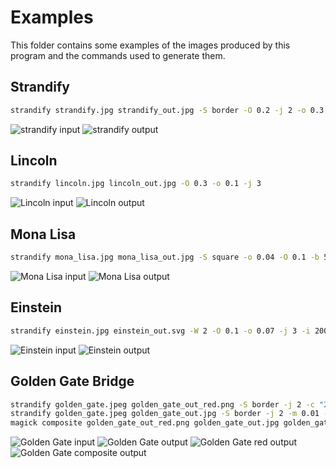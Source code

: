 # Examples

This folder contains some examples of the images produced by this program and the commands used to generate them.

## Strandify

```sh
strandify strandify.jpg strandify_out.jpg -S border -O 0.2 -j 2 -o 0.3 -i 2000
```

![strandify input](./strandify.jpg)
![strandify output](./strandify_out.jpg)

## Lincoln

```sh
strandify lincoln.jpg lincoln_out.jpg -O 0.3 -o 0.1 -j 3
```

![Lincoln input](./lincoln.jpg)
![Lincoln output](./lincoln_out.jpg)

## Mona Lisa

```sh
strandify mona_lisa.jpg mona_lisa_out.jpg -S square -o 0.04 -O 0.1 -b 5

```

![Mona Lisa input](./mona_lisa.jpg)
![Mona Lisa output](./mona_lisa_out.jpg)

## Einstein

```sh
strandify einstein.jpg einstein_out.svg -W 2 -O 0.1 -o 0.07 -j 3 -i 2000 -n 200
```

![Einstein input](./einstein.jpg)
![Einstein output](./einstein_out.svg)

## Golden Gate Bridge

```sh
strandify golden_gate.jpeg golden_gate_out_red.png -S border -j 2 -c "255 0 0" --project-to-yarn-color -m 0.01 -t -O 0.1 -i 500
strandify golden_gate.jpeg golden_gate_out.jpg -S border -j 2 -m 0.01 -O 0.08 -o 0.05
magick composite golden_gate_out_red.png golden_gate_out.jpg golden_gate_composite_out.png
```

![Golden Gate input](./golden_gate.jpeg)
![Golden Gate output](./golden_gate_out.jpg)
![Golden Gate red output](./golden_gate_out_red.png)
![Golden Gate composite output](./golden_gate_composite_out.png)
